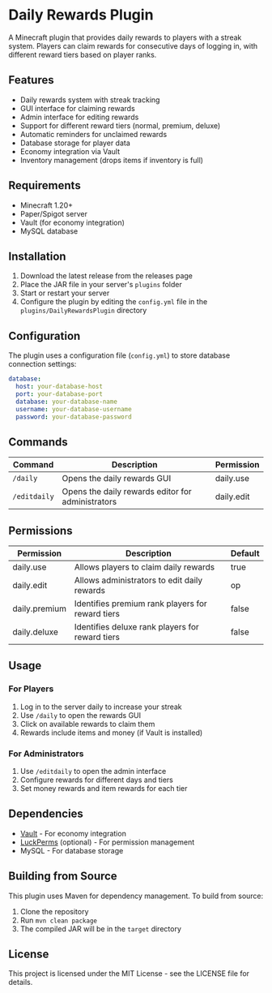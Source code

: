 # Daily Rewards Plugin

A Minecraft plugin that provides daily rewards to players with a streak system. Players can claim rewards for consecutive days of logging in, with different reward tiers based on player ranks.

## Features

- Daily rewards system with streak tracking
- GUI interface for claiming rewards
- Admin interface for editing rewards
- Support for different reward tiers (normal, premium, deluxe)
- Automatic reminders for unclaimed rewards
- Database storage for player data
- Economy integration via Vault
- Inventory management (drops items if inventory is full)

## Requirements

- Minecraft 1.20+
- Paper/Spigot server
- Vault (for economy integration)
- MySQL database

## Installation

1. Download the latest release from the releases page
2. Place the JAR file in your server's `plugins` folder
3. Start or restart your server
4. Configure the plugin by editing the `config.yml` file in the `plugins/DailyRewardsPlugin` directory

## Configuration

The plugin uses a configuration file (`config.yml`) to store database connection settings:

```yaml
database:
  host: your-database-host
  port: your-database-port
  database: your-database-name
  username: your-database-username
  password: your-database-password
```

## Commands

| Command | Description | Permission |
|---------|-------------|------------|
| `/daily` | Opens the daily rewards GUI | daily.use |
| `/editdaily` | Opens the daily rewards editor for administrators | daily.edit |

## Permissions

| Permission | Description | Default |
|------------|-------------|---------|
| daily.use | Allows players to claim daily rewards | true |
| daily.edit | Allows administrators to edit daily rewards | op |
| daily.premium | Identifies premium rank players for reward tiers | false |
| daily.deluxe | Identifies deluxe rank players for reward tiers | false |

## Usage

### For Players

1. Log in to the server daily to increase your streak
2. Use `/daily` to open the rewards GUI
3. Click on available rewards to claim them
4. Rewards include items and money (if Vault is installed)

### For Administrators

1. Use `/editdaily` to open the admin interface
2. Configure rewards for different days and tiers
3. Set money rewards and item rewards for each tier

## Dependencies

- [Vault](https://github.com/MilkBowl/VaultAPI) - For economy integration
- [LuckPerms](https://luckperms.net/) (optional) - For permission management
- MySQL - For database storage

## Building from Source

This plugin uses Maven for dependency management. To build from source:

1. Clone the repository
2. Run `mvn clean package`
3. The compiled JAR will be in the `target` directory

## License

This project is licensed under the MIT License - see the LICENSE file for details.